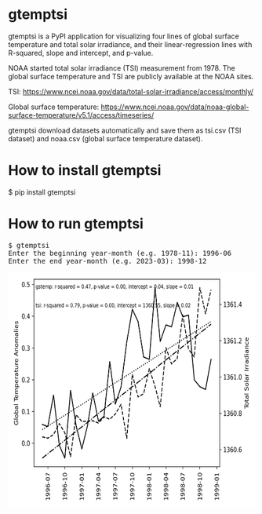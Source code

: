 # gtemptsi

gtemptsi is a PyPI application for visualizing four lines of global surface temperature and total solar irradiance, and their linear-regression lines with R-squared, slope and intercept, and p-value.

NOAA started total solar irradiance (TSI) measurement from 1978. 
The global surface temperature and TSI are publicly available at the NOAA sites. 

TSI: https://www.ncei.noaa.gov/data/total-solar-irradiance/access/monthly/

Global surface temperature: https://www.ncei.noaa.gov/data/noaa-global-surface-temperature/v5.1/access/timeseries/

gtemptsi download datasets automatically and save them as tsi.csv (TSI dataset) and noaa.csv (global surface temperature dataset).

# How to install gtemptsi

$ pip install gtemptsi

# How to run gtemptsi
<pre>
$ gtemptsi
Enter the beginning year-month (e.g. 1978-11): 1996-06
Enter the end year-month (e.g. 2023-03): 1998-12
</pre>
<img src='https://github.com/y-takefuji/gtemptsi/raw/main/199606_199812.png' width=640 height=480>

